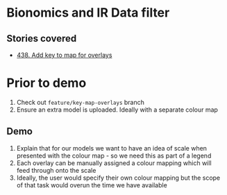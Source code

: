 # Bionomics and IR Data filter

## Stories covered
- [438. Add key to map for overlays ](https://github.com/icipe-official/vectoratlas-software-code/issues/438)


# Prior to demo
1. Check out `feature/key-map-overlays` branch
1. Ensure an extra model is uploaded. Ideally with a separate colour map

## Demo
1. Explain that for our models we want to have an idea of scale when presented with the colour map - so we need this as part of a legend
1. Each overlay can be manually assigned a colour mapping which will feed through onto the scale
1. Ideally, the user would specify their own colour mapping but the scope of that task would overun the time we have available


